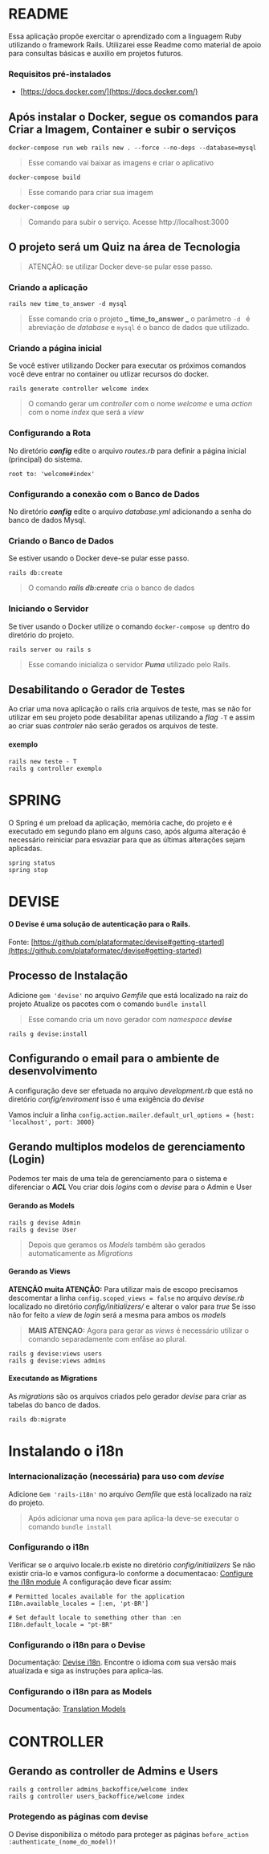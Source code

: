 # README
Essa aplicação propõe exercitar o aprendizado com a linguagem Ruby utilizando o framework Rails.
Utilizarei esse Readme como material de apoio para consultas básicas e auxilio em projetos futuros.

### Requisitos pré-instalados
- [https://docs.docker.com/](https://docs.docker.com/)
## Após instalar o Docker, segue os comandos para Criar a Imagem, Container e subir o serviços
```
docker-compose run web rails new . --force --no-deps --database=mysql
```
> Esse comando vai baixar as imagens e criar o aplicativo
```
docker-compose build
```
> Esse comando para criar sua imagem 
```
docker-compose up
```
> Comando para subir o serviço. Acesse http://localhost:3000

## O projeto será um Quiz na área de Tecnologia
> ATENÇÃO: se utilizar Docker deve-se pular esse passo.
### Criando a aplicação
```
rails new time_to_answer -d mysql
```
> Esse comando cria o projeto **_ time_to_answer _** o parâmetro ```-d ``` é abreviação de *database* e ```mysql``` é o banco de dados que utilizado.

### Criando a página inicial
Se você estiver utilizando Docker para executar os próximos comandos você deve entrar no container ou utlizar recursos do docker.
```
rails generate controller welcome index
```
>  O comando gerar um *controller* com o nome *welcome* e uma *action* com o nome *index* que será a *view*

### Configurando a Rota
No diretório **_config_** edite o arquivo *routes.rb* para definir a página inicial (principal) do sistema.
```
root to: 'welcome#index'
```
### Configurando a conexão com o Banco de Dados
No diretório **_config_** edite o arquivo *database.yml* adicionando a senha do banco de dados Mysql.

### Criando o Banco de Dados
Se estiver usando o Docker deve-se pular esse passo.
```
rails db:create
```
> O comando **_rails db:create_** cria o banco de dados

### Iniciando o Servidor
Se tiver usando o Docker utilize o comando ```docker-compose up``` dentro do diretório do projeto.
```
rails server ou rails s
```
> Esse comando inicializa o servidor **_Puma_** utilizado pelo Rails.

## Desabilitando o Gerador de Testes
Ao criar uma nova aplicação o rails cria arquivos de teste, mas se não for utilizar em seu projeto pode desabilitar apenas utilizando a *flag* ```-T``` e assim ao criar suas *controler* não serão gerados os arquivos de teste.
#### exemplo
```
rails new teste - T
rails g controller exemplo
```

# SPRING
O Spring é um preload da aplicação, memória cache, do projeto e é executado em segundo plano em alguns caso, após alguma alteração é necessário reiniciar para esvaziar para que as últimas alterações sejam aplicadas.
```
spring status
spring stop
```

# DEVISE
#### O Devise é uma solução de autenticação para o Rails.
Fonte: [https://github.com/plataformatec/devise#getting-started](https://github.com/plataformatec/devise#getting-started)
## Processo de Instalação
Adicione ```gem 'devise'``` no arquivo *Gemfile* que está localizado na raiz do projeto
Atualize os pacotes com o comando ```bundle install```

> Esse comando cria um novo gerador com *namespace* **_devise_** 

```
rails g devise:install
```
## Configurando o email para o ambiente de desenvolvimento
A configuração deve ser efetuada no arquivo *development.rb* que está no diretório *config/enviroment* isso é uma exigência do *devise*

Vamos incluir a linha ```config.action.mailer.default_url_options = {host: 'localhost', port: 3000}```

## Gerando multiplos modelos de gerenciamento (Login)
Podemos ter mais de uma tela de gerenciamento para o sistema e diferenciar o **_ACL_**
Vou criar dois *logins* com o *devise* para o Admin e User
#### Gerando as Models
```
rails g devise Admin
rails g devise User
```
> Depois que geramos os *Models* também são gerados automaticamente as *Migrations*

#### Gerando as Views
**ATENÇÃO muita ATENÇÃO:** Para utilizar mais de escopo precisamos descomentar a linha ```config.scoped_views = false``` no arquivo *devise.rb* localizado no diretório *config/initializers/* e alterar o valor para *true*
Se isso não for feito a *view* de *login* será a mesma para ambos os *models*
> **MAIS ATENÇAO:** Agora para gerar as *views* é necessário utilizar o comando separadamente com enfâse ao plural.
```
rails g devise:views users
rails g devise:views admins
```
#### Executando as Migrations
As *migrations* são os arquivos criados pelo gerador *devise* para criar as tabelas do banco de dados.
```
rails db:migrate
```

# Instalando o i18n
### Internacionalização (necessária) para uso com *devise*
Adicione ```Gem 'rails-i18n'``` no arquivo *Gemfile* que está localizado na raiz do projeto.
> Após adicionar uma nova ```gem```  para aplica-la deve-se executar o comando ```bundle install```

### Configurando o i18n
Verificar se o arquivo locale.rb existe no diretório *config/initializers* Se não existir cria-lo e vamos configura-lo conforme a documentacao: [Configure the i18n module](https://guides.rubyonrails.org/i18n.html#configure-the-i18n-module)
A configuração deve ficar assim:
```
# Permitted locales available for the application
I18n.available_locales = [:en, 'pt-BR']
 
# Set default locale to something other than :en
I18n.default_locale = "pt-BR"
```
### Configurando o i18n para o Devise
Documentação: [Devise i18n](https://github.com/plataformatec/devise/wiki/I18n).
Encontre o idioma com sua versão mais atualizada e siga as instruções para aplica-las.

### Configurando o i18n para as Models
Documentação: [Translation Models](https://guides.rubyonrails.org/i18n.html#translations-for-active-record-models/)

# CONTROLLER
## Gerando as controller de Admins e Users
```
rails g controller admins_backoffice/welcome index
rails g controller users_backoffice/welcome index
```

### Protegendo as páginas com devise
O Devise disponibiliza o método para proteger as páginas ```before_action :authenticate_(nome_do_model)!```
